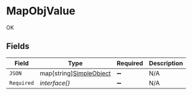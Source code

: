 # MapObjValue

OK


## Fields

| Field                                                          | Type                                                           | Required                                                       | Description                                                    |
| -------------------------------------------------------------- | -------------------------------------------------------------- | -------------------------------------------------------------- | -------------------------------------------------------------- |
| `JSON`                                                         | map[string][SimpleObject](../../models/shared/simpleobject.md) | :heavy_minus_sign:                                             | N/A                                                            |
| `Required`                                                     | *interface{}*                                                  | :heavy_minus_sign:                                             | N/A                                                            |